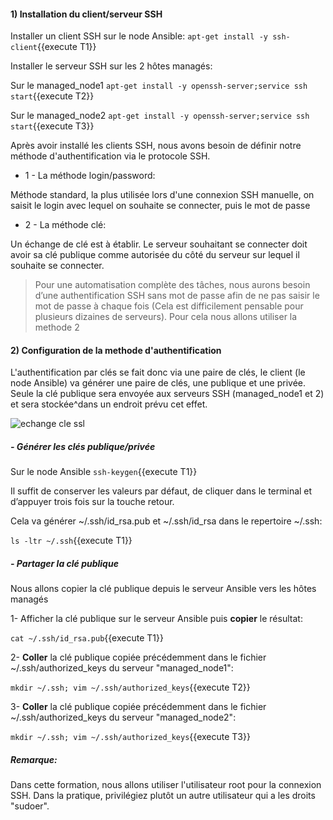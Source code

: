 
#### 1) Installation du client/serveur SSH

Installer un client SSH sur le node Ansible:
`apt-get install -y ssh-client`{{execute T1}}

Installer le serveur SSH sur les 2 hôtes managés:

Sur le managed_node1 `apt-get install -y openssh-server;service ssh start`{{execute T2}}

Sur le managed_node2 `apt-get install -y openssh-server;service ssh start`{{execute T3}}


Après avoir installé les clients SSH, nous avons besoin de définir notre méthode d'authentification via le protocole SSH.

- 1 - La méthode login/password:

Méthode standard,  la plus utilisée lors d'une connexion SSH manuelle, on saisit le login avec lequel on souhaite se connecter, puis le mot de passe

- 2 - La méthode clé:

Un échange de clé est à établir. Le serveur souhaitant se connecter doit avoir sa clé publique comme autorisée du côté du serveur sur lequel il souhaite se connecter.

> Pour une automatisation complète des tâches, nous aurons besoin d’une authentification SSH sans mot de passe afin de ne pas saisir le mot de passe à chaque fois (Cela est difficilement pensable pour plusieurs dizaines de serveurs). Pour cela nous allons utiliser la methode 2


#### 2) Configuration de la methode d'authentification

L'authentification par clés se fait donc via une paire de clés, le client (le node Ansible) va générer une paire de clés, une publique et une privée. Seule la clé publique sera envoyée aux serveurs SSH (managed_node1 et 2) et sera stockée^dans un endroit prévu cet effet.

![echange cle ssl](/devopsteam/courses/ansible/ansible_training_part1/assets/crypto-images-schemaclepublique.gif)


##### - Générer les clés publique/privée

Sur le node Ansible `ssh-keygen`{{execute T1}}

Il suffit de conserver les valeurs par défaut, de cliquer dans le terminal et d’appuyer trois fois sur la touche retour.

Cela va générer  ~/.ssh/id_rsa.pub et ~/.ssh/id_rsa dans le repertoire ~/.ssh:
 
`ls -ltr ~/.ssh`{{execute T1}}

##### - Partager la clé  publique

Nous allons copier la clé publique depuis le serveur Ansible vers les hôtes managés 

1- Afficher la clé publique sur le serveur Ansible puis **copier** le résultat:

`cat ~/.ssh/id_rsa.pub`{{execute T1}}

2- **Coller** la clé publique copiée précédemment dans le fichier ~/.ssh/authorized_keys du serveur "managed_node1":

`mkdir ~/.ssh; vim ~/.ssh/authorized_keys`{{execute T2}}

3- **Coller** la clé publique copiée précédemment dans le fichier ~/.ssh/authorized_keys du serveur "managed_node2":

`mkdir ~/.ssh; vim ~/.ssh/authorized_keys`{{execute T3}}


##### *Remarque:*

Dans cette formation, nous allons utiliser l'utilisateur root pour la connexion SSH. Dans la pratique, privilégiez plutôt un autre utilisateur qui a les droits "sudoer".
